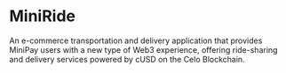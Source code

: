 # MiniRide
An e-commerce transportation and delivery application that provides MiniPay users with a new type of Web3 experience, offering ride-sharing and delivery services powered by cUSD on the Celo Blockchain.
